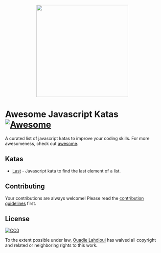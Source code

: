 <p align="center">
	<img src="https://github.com/ouadie-lahdioui/awesome-javascript-katas/blob/master/logo/awesome_logo.jpg" style="max-width:100%;width: 300px;">
</p>

Awesome Javascript Katas [![Awesome](https://cdn.rawgit.com/sindresorhus/awesome/d7305f38d29fed78fa85652e3a63e154dd8e8829/media/badge.svg)](https://github.com/sindresorhus/awesome)
=====================

A curated list of javascript katas to improve your coding skills. For more awesomeness, check out [awesome](https://github.com/sindresorhus/awesome).

## Katas

- [Last](https://github.com/ouadie-lahdioui/last) - Javascript kata to find the last element of a list.


## Contributing

Your contributions are always welcome! Please read the [contribution guidelines](CONTRIBUTING.md) first.


## License

[![CC0](http://mirrors.creativecommons.org/presskit/buttons/88x31/svg/cc-zero.svg)](https://creativecommons.org/publicdomain/zero/1.0/)

To the extent possible under law, [Ouadie Lahdioui](https://twitter.com/lahdiouiouadie) has waived all copyright and related or neighboring rights to this work.